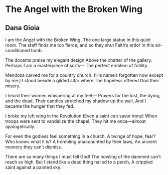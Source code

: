 # The Angel with the Broken Wing
## Dana Gioia
I am the Angel with the Broken Wing,
The one large statue in this quiet room.
The staff finds me too fierce, and so they shut
Faith’s ardor in this air-conditioned tomb.

The docents praise my elegant design
Above the chatter of the gallery.
Perhaps I am a masterpiece of sorts—
The perfect emblem of futility.

Mendoza carved me for a country church.
(His name’s forgotten now except by me.)
I stood beside a gilded altar where
The hopeless offered God their misery.

I heard their women whispering at my feet—
Prayers for the lost, the dying, and the dead.
Their candles stretched my shadow up the wall,
And I became the hunger that they fed.

I broke my left wing in the Revolution
(Even a saint can savor irony)
When troops were sent to vandalize the chapel.
They hit me once—almost apologetically.

For even the godless feel something in a church,
A twinge of hope, fear? Who knows what it is?
A trembling unaccounted by their laws,
An ancient memory they can’t dismiss.

There are so many things I must tell God!
The howling of the dammed can’t reach so high.
But I stand like a dead thing nailed to a perch,
A crippled saint against a painted sky.